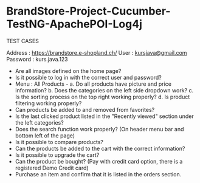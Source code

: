 # BrandStore-Project-Cucumber-TestNG-ApachePOI-Log4j

TEST CASES

Address : https://brandstore.e-shopland.ch/
User  : kursjava@gmail.com
Password  : kurs.java.123



*   Are all images defined on the home page?
*   Is it possible to log in with the correct user and password?
*    Menu : All Products    - 
    a.    Do all products have picture and price information?
    b.    Does the categories on the left side dropdown work?
    c.    Is the sorting process on the top right working properly?
    d.    Is product filtering working properly?
*    Can products be added to and removed from favorites?
*    Is the last clicked product listed in the "Recently viewed" section under the left categories?
*    Does the search function work properly? (On header menu bar and bottom left of the page)
*    Is it possible to compare products?
*    Can the products be added to the cart with the correct information?
*    Is it possible to upgrade the cart?
*    Can the product be bought? (Pay with credit card option, there is a registered Demo Credit card)
*    Purchase an item and confirm that it is listed in the orders section.

